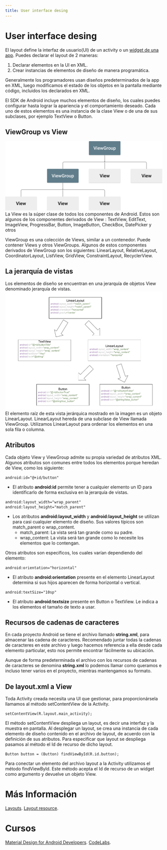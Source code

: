 ```yaml
---
title: User interface desing
---
```

# User interface desing
El layout define la interfaz de usuario(UI) de un activity o un [widget de una app](https://developer.android.com/guide/topics/appwidgets/?hl=en-419). Puedes declarar el layout de 2 maneras:
1. Declarar elementos en la UI en XML.
2. Crear instancias de elementos de diseño de manera programática.

Generalmente los programadores usan diseños predeterminados de la app en XML, luego  modificamos el estado de los objetos en la pantalla mediante código, incluidos los declarados en XML.

El SDK de Android incluye muchos elementos de diseño, los cuales puedes configurar hasta lograr la apariencia y el comportamiento deseado. Cada uno de estos elementos es una instancia de la clase View o de una de sus subclases, por ejemplo TextView o Button.

## ViewGroup vs View
![ViewGroup vs View](https://github.com/FahedHermoza/ResourcesImages-Contribution-FreeCodeCamp/blob/master/UserInterface%20Desing/ViewGroup%20vs%20View-UserInterfaceDesign.png)
La View es la súper clase de todos los componentes de Android. Estos son algunos de los componentes derivados de View : TextView, EditText, ImageView, ProgressBar, Button, ImageButton, CheckBox, DatePicker y otros

ViewGroup es una colección de Views, similar a un contenedor. Puede contener Views y otros ViewGroups. Algunos de estos componentes derivados de ViewGroup son los siguientes: LinearLayout, RelativeLayout, CoordinatorLayout, ListView, GridView, ConstraintLayout, RecyclerView.

## La jerarquía de vistas
Los elementos de diseño se encuentran en una jerarquía de objetos View denominado jerarquía de vistas.
![The hierarchy of views](https://github.com/FahedHermoza/ResourcesImages-Contribution-FreeCodeCamp/blob/master/UserInterface%20Desing/The%20hierarchy%20of%20views-UserInterfaceDesign.png)
El elemento raíz de esta vista jerárquica mostrado en la imagen es un objeto LinearLayout. LinearLayout hereda de una subclase de View llamada ViewGroup. Utilizamos LinearLayout para ordenar los elementos en una sola fila o columna.
 
## Atributos
Cada objeto View y ViewGroup admite su propia variedad de atributos XML. 
Algunos atributos son comunes entre todos los elementos porque heredan de View, como los siguiente:
```
android:id="@+id/button"
```
- El atributo **android:id** permite tener a cualquier elemento un ID para identificarlo de forma exclusiva en la jerarquía de vistas.
```
android:layout_width="wrap_parent"
android:layout_height="match_parent"
```
- Los atributos **android:layout_width** y **android:layout_height** se utilizan para casi cualquier elemento de diseño. Sus valores típicos son match_parent o wrap_content.
    - match_parent: La vista será tan grande como su padre.
    - wrap_content: La vista será tan grande como lo necesite los elementos que lo contengan.

Otros atributos son específicos, los cuales varían dependiendo del elemento:
```
android:orientation="horizontal"
```
- El atributo **android:orientation** presente en el elemento LinearLayout determina si sus hijos aparecen de forma horizontal o vertical.
```
android:textSize="10sp"
```
- El atributo **android:textsize** presente en Button o TextView. Le indica a los elementos el tamaño de texto a usar.

## Recursos de cadenas de caracteres
En cada proyecto Android se tiene el archivo llamado **string.xml**, para almacenar las cadena de caracteres. Recomendado juntar todas la cadenas de caracteres en este archivo y luego hacemos referencia a ella desde cada elemento particular, esto nos permite encontrar fácilmente su ubicación.

Aunque de forma predeterminada el archivo con los recursos de cadenas de caracteres se denomina **string.xml** lo podemos llamar como queramos e incluso tener varios en el proyecto, mientras mantengamos su formato.

## De layout.xml a View
Toda Activity creada necesita una UI que gestionar, para proporcionársela llamamos al método setContentView de la Activity. 
```
setContentView(R.layout.main_activity);
```
El método setContentView despliega un layout, es decir una interfaz y la muestra en pantalla. Al desplegar un layout, se crea una instancia de cada elemento de diseño contenido en el archivo de layout, de acuerdo con la definición de sus atributos. Para especificar que layout se despliega pasamos al método el Id de recurso de dicho layout. 
```
Button button = (Button) findViewById(R.id.button);
```
Para conectar un elemento del archivo layout a la Activity utilizamos el método findViewById. Este método acepta el Id de recurso de un widget como argumento y devuelve un objeto View.

# Más Información
[Layouts](https://developer.android.com/guide/topics/ui/declaring-layout?hl=en-419).
[Layout resource](https://developer.android.com/guide/topics/resources/layout-resource?hl=es-419).

# Cursos
[Material Design for Android Developers](https://www.udacity.com/course/material-design-for-android-developers--ud862).
[CodeLabs](https://codelabs.developers.google.com/codelabs/material-design-style-sp/index.html#0).